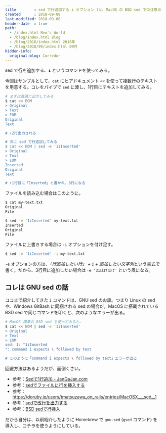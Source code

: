 ```yaml
---
title        : sed で行追加する i オプション (と、MacOS の BSD sed での注意点)
created      : 2018-09-08
last-modified: 2018-09-08
header-date  : true
path:
  - /index.html Neo's World
  - /blog/index.html Blog
  - /blog/2018/index.html 2018年
  - /blog/2018/09/index.html 09月
hidden-info:
  original-blog: Corredor
---
```


sed で行を追加する、**`i`** というコマンドを使ってみる。

今回はサンプルとして、`cat` にヒアドキュメント `<<` を使って複数行のテキストを用意する。コレをパイプで `sed` に渡し、1行目にテキストを追加してみる。

```bash
# まずは普通に出力してみる
$ cat << EOM
> Original
> Text
> EOM
Original
Text

# ↑2行出力される

# 次に sed で行追加してみる
$ cat << EOM | sed -e '1iInserted'
> Original
> Text
> EOM
Inserted
Original
Text

# ↑1行目に「Inserted」と書かれ、3行になる
```

ファイルを読み込む場合はこのように。

```bash
$ cat my-text.txt
Original
File

$ sed -e '1iInserted' my-text.txt
Inserted
Original
File
```

ファイルに上書きする場合は `-i` オプションを付け足す。

```bash
$ sed -e '1iInserted' -i my-text.txt
```

`-e` オプションの方は、*「行追加したい行」 + `i` + 追加したい文字列*という書式で書く。だから、3行目に追加したい場合は `-e '3iほげほげ'` という風になる。

## コレは GNU sed の話

ココまで紹介してきた `i` コマンドは、GNU sed のお話。つまり Linux の sed や、Windows GitBash に同梱される sed の場合だ。MacOS に搭載されている BSD sed で同じコマンドを叩くと、次のようなエラーが出る。

```bash
# MacOS 標準の BSD sed を使ってみると…
$ cat << EOM | sed -e '1iInserted'
> Original
> Text
> EOM
sed: 1: "1iInserted
": command i expects \ followed by text

# このように「command i expects \ followed by text」エラーが出る
```

回避方法はあるようだが、面倒くさい。

- 参考：[Sedで1行追加 - JanGaJan.com](http://jangajan.com/blog/2014/09/09/sed-insert-text/)
- 参考：[sedでファイルに行を挿入する](https://nvnote.com/sed-insert-for-bsd/)
- 参考：<https://doruby.jp/users/tmatsuzawa_on_rails/entries/MacOSX___sed__1>
- 参考：[sedで改行を出力する](https://rcmdnk.com/blog/2014/09/21/computer-bash/)
- 参考：[BSD sedで行挿入](https://qiita.com/mzaki/items/97390a9751c89064565a)

だから自分は、以前紹介したように Homebrew で `gnu-sed` (`gsed` コマンド) を導入し、コチラを使うようにしている。
